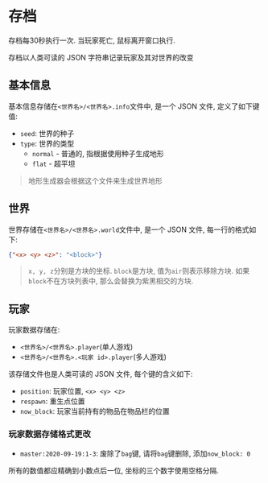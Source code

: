 # 存档
存档每30秒执行一次. 当玩家死亡, 鼠标离开窗口执行.

存档以人类可读的 JSON 字符串记录玩家及其对世界的改变

## 基本信息
基本信息存储在`<世界名>/<世界名>.info`文件中, 是一个 JSON 文件, 定义了如下键值:

- `seed`: 世界的种子
- `type`: 世界的类型
  - `normal` - 普通的, 指根据使用种子生成地形
  - `flat` - 超平坦
> 地形生成器会根据这个文件来生成世界地形

## 世界
世界存储在`<世界名>/<世界名>.world`文件中, 是一个 JSON 文件, 每一行的格式如下:
```json
{"<x> <y> <z>": "<block>"}
```
> `x, y, z`分别是方块的坐标. `block`是方块, 值为`air`则表示移除方块. 如果`block`不在方块列表中, 那么会替换为紫黑相交的方块.

## 玩家
玩家数据存储在:

- `<世界名>/<世界名>.player`(单人游戏)
- `<世界名>/<世界名>.<玩家 id>.player`(多人游戏)

该存储文件也是人类可读的 JSON 文件, 每个键的含义如下:

- `position`: 玩家位置, `<x> <y> <z>`
- `respawn`: 重生点位置
- `now_block`: 玩家当前持有的物品在物品栏的位置

### 玩家数据存储格式更改
- `master:2020-09-19:1-3`: 废除了`bag`键, 请将`bag`键删除, 添加`now_block: 0`

所有的数值都应精确到小数点后一位, 坐标的三个数字使用空格分隔.

